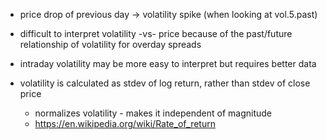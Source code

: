 - price drop of previous day -> volatility spike (when looking at vol.5.past)
- difficult to interpret volatility -vs- price because of the past/future relationship of volatility for overday spreads
- intraday volatility may be more easy to interpret but requires better data

- volatility is calculated as stdev of log return, rather than stdev of close price
    - normalizes volatility - makes it independent of magnitude
    - https://en.wikipedia.org/wiki/Rate_of_return
